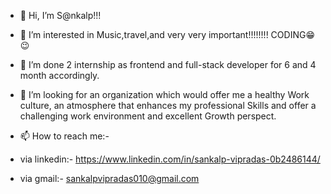 - 👋 Hi, I’m S@nkalp!!!
- 👀 I’m interested in Music,travel,and very very important!!!!!!!! CODING😁😉
- 🌱 I’m done 2 internship as frontend and full-stack developer for 6 and 4 month accordingly.
- 💞️ I’m looking for an organization which would offer me a healthy Work culture, an atmosphere that
     enhances my professional Skills and offer a challenging work environment and excellent Growth
     perspect.
     
- 📫 How to reach me:- 
- via linkedin:- https://www.linkedin.com/in/sankalp-vipradas-0b2486144/
- via gmail:- sankalpvipradas010@gmail.com    
                       
   

<!---
Sanky2211/Sanky2211 is a ✨ special ✨ repository because its `README.md` (this file) appears on your GitHub profile.
You can click the Preview link to take a look at your changes.
--->
